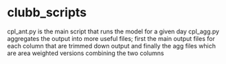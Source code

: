 # clubb_scripts
cpl_ant.py is the main script that runs the model for a given day
cpl_agg.py aggregates the output into more useful files; first the main output files for each column that are trimmed down output and finally the agg files which are area weighted versions combining the two columns
